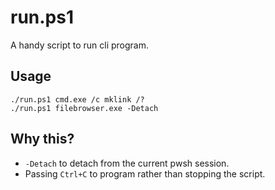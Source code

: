 # run.ps1

A handy script to run cli program.

## Usage

```pwsh
./run.ps1 cmd.exe /c mklink /?
./run.ps1 filebrowser.exe -Detach
```

## Why this?

- `-Detach` to detach from the current pwsh session.
- Passing `Ctrl+C` to program rather than stopping the script.
